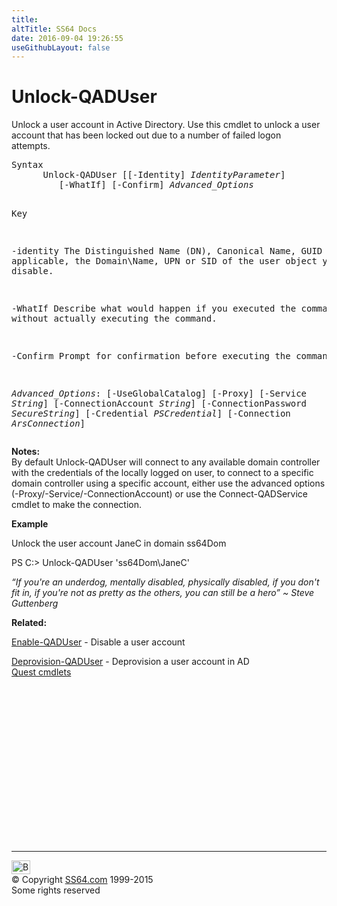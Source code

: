 ```yaml
---
title:
altTitle: SS64 Docs
date: 2016-09-04 19:26:55
useGithubLayout: false
---
```

<!-- #BeginLibraryItem "/Library/head_ps.lbi" --><!-- #EndLibraryItem --><h1>Unlock-QADUser</h1> 
<p>Unlock a user account in Active Directory. Use this cmdlet to unlock a user account that has been locked out due to a number of failed logon <br>
attempts.</p>
<pre>Syntax
      Unlock-QADUser [[-Identity] <i>IdentityParameter</i>]
         [-WhatIf] [-Confirm] <i>Advanced_Options</i>

Key

   -identity    The Distinguished Name (DN), Canonical Name, GUID or, where applicable,
                the Domain\Name, UPN or SID of the user object you wish to disable. 

   -WhatIf      Describe what would happen if you executed the command,
                without actually executing the command.

   -Confirm     Prompt for confirmation before executing the command.

   <i>Advanced_Options</i>:
                [-UseGlobalCatalog] [-Proxy] [-Service <i>String</i>]
                [-ConnectionAccount <i>String</i>] [-ConnectionPassword <i>SecureString</i>]
                [-Credential <i>PSCredential</i>] [-Connection <i>ArsConnection</i>]</pre>
<p>
  <b>Notes:</b>        <br>
By default <span class="code">Unlock-QADUser</span> will connect to any available domain controller with the credentials of the locally logged on user, to connect to a specific domain controller using a specific account, either use the advanced options (-Proxy/-Service/-ConnectionAccount) or use the <span class="code">Connect-QADService</span> cmdlet to make the connection. </p>
<p><b>Example</b></p>
<p>Unlock the user account JaneC in domain ss64Dom </p>
<p><span class="code">PS C:&gt; Unlock-QADUser 'ss64Dom\JaneC'</span></p>
<p class="quote"><i> “If you're an underdog, mentally disabled, physically disabled, if you don't fit in, if you're not as pretty as the others, you can still be a hero” ~ Steve Guttenberg</i></p>
<p><b>Related:</b></p>
<p> <a href="enable-qaduser.html">Enable-QADUser</a> - Disable a user account <br>

<a href="deprovision-qaduser.html">Deprovision-QADUser</a> - Deprovision a user account in AD<br>
<a href="quest.html">Quest cmdlets</a></p><!-- #BeginLibraryItem "/Library/foot_ps.lbi" --><p>
<!-- PowerShell300 -->
<ins class="adsbygoogle" style="display:inline-block;width:300px;height:250px" data-ad-client="ca-pub-6140977852749469" data-ad-slot="6253539900"></ins>
<script>
(adsbygoogle = window.adsbygoogle || []).push({});
</script></p>
<hr>
<div id="bl" class="footer"><a href="unlock-qaduser.html#"><img src="../images/top.png" width="30" height="22" alt="Back to the Top"></a></div>
<div id="br" class="footer, tagline">© Copyright <a href="http://ss64.com/">SS64.com</a> 1999-2015<br>
Some rights reserved</div><!-- #EndLibraryItem -->

